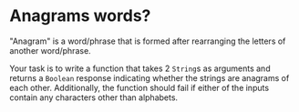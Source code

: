 # Anagrams words?

"Anagram" is a word/phrase that is formed after rearranging the letters of another word/phrase.

Your task is to write a function that takes 2 `String`s as arguments and returns a `Boolean` response indicating whether the strings are anagrams of each other. Additionally, the function should fail if either of the inputs contain any characters other than alphabets.